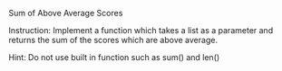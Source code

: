 Sum of Above Average Scores

Instruction:
Implement a function which takes a list as a parameter and returns the sum of the scores which are above average.

Hint: Do not use built in function such as sum() and len()
